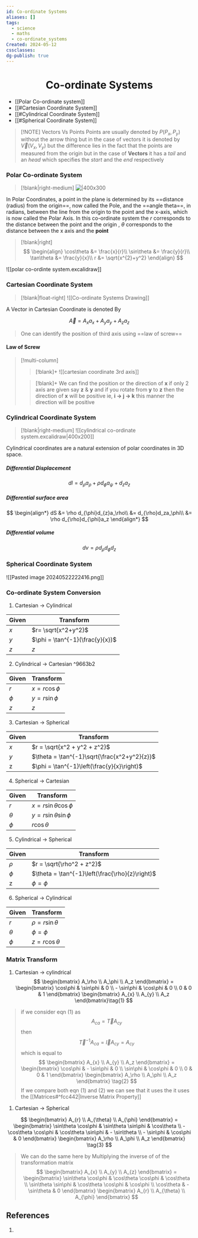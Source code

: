 ```yaml
---
id: Co-ordinate Systems
aliases: []
tags:
  - science
  - maths
  - co-ordinate_systems
Created: 2024-05-12
cssclasses: 
dg-publish: true
---
```

<h1 align="center"> Co-ordinate Systems</h1>

- [[Polar Co-ordinate system]]
- [[#Cartesian Coordinate System]]
- [[#Cylindrical Coordinate System]]
- [[#Spherical Coordinate System]]

> [!NOTE] Vectors Vs Points
> Points are usually denoted by $P(P_{x},P_{y})$ without the arrow thing but in the case of vectors it is denoted by $\overrightarrow V(V_{x}, V_{y})$ but the difference lies in the fact that the points are measured from the origin but in the case of **Vectors** it has a _tail_ and an _head_ which specifies the _start_ and the _end_ respectively

### Polar Co-ordinate System
>[!blank|right-medium]
>![|400x300](https://www.researchgate.net/publication/338787054/figure/fig3/AS:850680688431104@1579829489913/Polar-coordinate-system-analysis-model.jpg)

In Polar Coordinates, a point in the plane is determined by its ==distance (radius) from the origin==, now called the Pole, and the ==angle theta==, in radians, between the line from the origin to the point and the x-axis, which is now called the Polar Axis.
In this co-ordinate system the $r$ corresponds to the distance between the point and the origin , $\theta$ corresponds to the distance between the x axis and the **point**

>[!blank|right]
>$$
>\begin{align}
>\cos\theta &= \frac{x}{r}\\
>\sin\theta &= \frac{y}{r}\\
>\tan\theta &= \frac{y}{x}\\
>r &= \sqrt{x^{2}+y^2}
>\end{align}
>$$

![[polar co-ordinte system.excalidraw]]

### Cartesian Coordinate System
>[!blank|float-right]
>![[Co-ordinate Systems Drawing]]

A Vector in Cartesian Coordinate is denoted By

$$
\overrightarrow A = A_xa_{x}+ A_ya_{y}+ A_{z}a_z
$$

> One can identify the position of third axis using ==law of screw== 

#### Law of Screw
>[!multi-column]
>
>>[!blank]+
>>![[cartesian coordinate 3rd axis]]
>
>>[!blank]+ 
>> We can find the position or the direction of **x** if only 2 axis are given say **z** & **y**
>> and if you rotate from **y** to **z** then the direction of **x** will be positive ie, **i -> j -> k** this manner the direction will be positive  
>

### Cylindrical Coordinate System
>[!blank|right-medium]
![[cylindrical co-ordinate system.excalidraw|400x200]]

Cylindrical coordinates are a natural extension of polar coordinates in 3D space. 
##### Differential Displacement
$$
dl = d_{\rho} a_{\rho} + \rho d_{\phi}a_{\psi} + d_{z}a_z
$$
##### Differential surface area
$$
\begin{align*}
dS &= \rho d_{\phi}d_{z}a_\rho\\
&= d_{\rho}d_za_\phi\\
&= \rho d_{\rho}d_{\phi}a_z
\end{align*}
$$
##### Differential volume
$$
dv= \rho d_{\rho}d_{\phi}d_z 
$$
### Spherical Coordinate System
![[Pasted image 20240522222416.png]]

### Co-ordinate System Conversion

1. Cartesian -> Cylindrical

| Given | Transform                        |
| ----- | -------------------------------- |
| $x$   | $r= \sqrt{x^2+y^2}$              |
| $y$   | $\phi  = \tan^{-1}(\frac{y}{x})$ |
| $z$   | $z$                              |

2. Cylindrical -> Cartesian ^9663b2

| Given  | Transform        |
| ------ | ---------------- |
| $r$    | $x=r\cos \phi$   |
| $\phi$ | $y= r \sin \phi$ |
| $z$    | $z$              |

3. Cartesian -> Spherical

| Given | Transform                                    |
| ----- | -------------------------------------------- |
| $x$   | $r = \sqrt{x^2 + y^2 + z^2}$                 |
| $y$   | $\theta = \tan^{-1}\sqrt{\frac{x^2+y^2}{z}}$ |
| z     | $\phi = \tan^{-1}\left(\frac{y}{x}\right)$   |

4. Spherical -> Cartesian

| Given    | Transform                     |
| -------- | ----------------------------- |
| $r$      | $x = r \sin \theta \cos \phi$ |
| $\theta$ | $y= r\sin \theta \sin \phi$   |
| $\phi$   | $r \cos \theta$               |

5. Cylindrical -> Spherical

| Given  | Transform                                       |
| ------ | ----------------------------------------------- |
| $\rho$ | $r = \sqrt{\rho^2 + z^2}$                       |
| $\phi$ | $\theta = \tan^{-1}\left(\frac{\rho}{z}\right)$ |
| z      | $\phi = \phi$                                   |

6. Spherical -> Cylindrical

| Given    | Transform             |
| -------- | --------------------- |
| $r$      | $\rho = r\sin \theta$ |
| $\theta$ | $\phi = \phi$         |
| $\phi$   | $z = r \cos \theta$   |

### Matrix Transform 

1. Cartesian -> cylindrical 
$$
\begin{bmatrix}
A_\rho  \\ A_\phi \\ A_z
\end{bmatrix} = \begin{bmatrix}
\cos\phi & \sin\phi & 0 \\ - \sin\phi & \cos\phi & 0  \\ 0 & 0 & 1
\end{bmatrix}
\begin{bmatrix}
A_{x} \\ A_{y}  \\ A_z 
\end{bmatrix}\tag{1}
$$
>if we consider eqn $(1)$ as 
>$$
A_{ca} = \overrightarrow T A_{cy}
>$$
>then 
>$$
\overrightarrow T^{-1} A_{ca} = \overrightarrow I A_{cy} = A_{cy}
>$$
>which is equal to 
>$$
\begin{bmatrix}
A_{x} \\ A_{y}  \\ A_z 
\end{bmatrix}
= \begin{bmatrix}
\cos\phi & - \sin\phi & 0 \\ \sin\phi & \cos\phi & 0  \\ 0 & 0 & 1
\end{bmatrix}
\begin{bmatrix}
A_\rho  \\ A_\phi \\ A_z
\end{bmatrix} 
\tag{2}
>$$
> If we compare both eqn $(1)$ and $(2)$ we can see that it uses the it uses the [[Matrices#^fcc442|Inverse Matrix Property]] 

1. Cartesian -> Spherical 

$$
\begin{bmatrix}
A_{r} \\ A_{\theta}  \\ A_{\phi} 
\end{bmatrix}
= \begin{bmatrix}
\sin\theta \cos\phi & \sin\theta \sin\phi & \cos\theta \\ - \cos\theta \cos\phi  & \cos\theta \sin\phi  & - \sin\theta  \\ - \sin\phi  & \cos\phi & 0
\end{bmatrix}
\begin{bmatrix}
A_\rho  \\ A_\phi \\ A_z
\end{bmatrix} 
\tag{3}
$$
> We can do the same here by Multiplying the inverse of of the transformation matrix 
>$$
\begin{bmatrix} A_{x} \\ A_{y} \\ A_{z}  
\end{bmatrix}
= 
\begin{bmatrix} \sin\theta \cos\phi & \cos\theta \cos\phi & \cos\theta  \\ \sin\theta \sin\phi & \cos\theta \cos\phi & \cos\phi  \\  \cos\theta & - \sin\theta & 0  \end{bmatrix} \begin{bmatrix} A_{r} \\ A_{\theta} \\ A_{\phi} \end{bmatrix}
>$$

## References
   
1.
